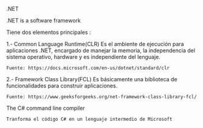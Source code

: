 .NET

.NET is a software framework

Tiene dos elementos principales :

1.- Common Language Runtime(CLR) 
    Es el ambiente de ejecución para aplicaciones .NET, encargado de manejar la memoria, la independencia del sistema operativo, hardware y es independiente del lenguaje.

    Fuente: https://docs.microsoft.com/en-us/dotnet/standard/clr

2.- Framework Class Library(FCL)
    Es básicamente una biblioteca de funcionalidades para construir aplicaciones.

    Fuente: https://www.geeksforgeeks.org/net-framework-class-library-fcl/



The C# command line compiler

    Tranforma el código C# en un lenguaje intermedio de Microsoft
    
